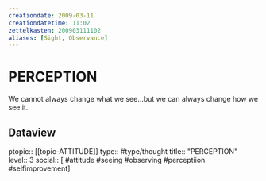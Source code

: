 ```yaml
---
creationdate: 2009-03-11
creationdatetime: 11:02
zettelkasten: 200903111102
aliases: [Sight, Observance]
---
```

# PERCEPTION
We cannot always change what we see...but we can always change how we see it.

## Dataview
ptopic:: [[topic-ATTITUDE]]
type:: #type/thought
title:: "PERCEPTION"
level:: 3
social:: [ #attitude #seeing #observing #perceptiion #selfimprovement]